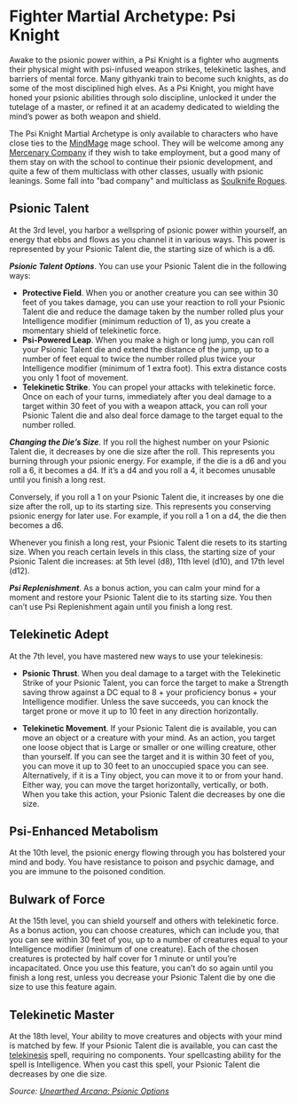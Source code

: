 # Fighter Martial Archetype: Psi Knight
Awake to the psionic power within, a Psi Knight is a fighter who augments their physical might with psi-infused weapon strikes, telekinetic lashes, and barriers of mental force. Many githyanki train to become such knights, as do some of the most disciplined high elves. As a Psi Knight, you might have honed your psionic abilities through solo discipline, unlocked it under the tutelage of a master, or refined it at an academy dedicated to wielding the mind’s power as both weapon and shield.

The Psi Knight Martial Archetype is only available to characters who have close ties to the [MindMage](/Organizations/MageSchools/MindMage.md) mage school. They will be welcome among any [Mercenary Company](/Organizations/MercCompanies/MercCompanies.md) if they wish to take employment, but a good many of them stay on with the school to continue their psionic development, and quite a few of them multiclass with other classes, usually with psionic leanings. Some fall into "bad company" and multiclass as [Soulknife Rogues](../Rogue/Soulknife.md).

## Psionic Talent
At the 3rd level, you harbor a wellspring of psionic power within yourself, an energy that ebbs and flows as you channel it in various ways. This power is represented by your Psionic Talent die, the starting size of which is a d6.

***Psionic Talent Options***. You can use your Psionic Talent die in the following ways:
* **Protective Field**. When you or another creature you can see within 30 feet of you takes damage, you can use your reaction to roll your Psionic Talent die and reduce the damage taken by the number rolled plus your Intelligence modifier (minimum reduction of 1), as you create a momentary shield of telekinetic force.
* **Psi-Powered Leap**. When you make a high or long jump, you can roll your Psionic Talent die and extend the distance of the jump, up to a number of feet equal to twice the number rolled plus twice your Intelligence modifier (minimum of 1 extra foot). This extra distance costs you only 1 foot of movement.
* **Telekinetic Strike**. You can propel your attacks with telekinetic force. Once on each of your turns, immediately after you deal damage to a target within 30 feet of you with a weapon attack, you can roll your Psionic Talent die and also deal force damage to the target equal to the number rolled.

***Changing the Die’s Size***. If you roll the highest number on your Psionic Talent die, it decreases by one die size after the roll. This represents you burning through your psionic energy. For example, if the die is a d6 and you roll a 6, it becomes a d4. If it’s a d4 and you roll a 4, it becomes unusable until you finish a long rest.

Conversely, if you roll a 1 on your Psionic Talent die, it increases by one die size after the roll, up to its starting size. This represents you conserving psionic energy for later use. For example, if you roll a 1 on a d4, the die then becomes a d6.

Whenever you finish a long rest, your Psionic Talent die resets to its starting size. When you reach certain levels in this class, the starting size of your Psionic Talent die increases: at 5th level (d8), 11th level (d10), and 17th level (d12).

***Psi Replenishment***. As a bonus action, you can calm your mind for a moment and restore your Psionic Talent die to its starting size. You then can’t use Psi Replenishment again until you finish a long rest.

## Telekinetic Adept
At the 7th level, you have mastered new ways to use your telekinesis:

* **Psionic Thrust**. When you deal damage to a target with the Telekinetic Strike of your Psionic Talent, you can force the target to make a Strength saving throw against a DC equal to 8 + your proficiency bonus + your Intelligence modifier. Unless the save succeeds, you can knock the target prone or move it up to 10 feet in any direction horizontally.

* **Telekinetic Movement**. If your Psionic Talent die is available, you can move an object or a creature with your mind. As an action, you target one loose object that is Large or smaller or one willing creature, other than yourself. If you can see the target and it is within 30 feet of you, you can move it up to 30 feet to an unoccupied space you can see. Alternatively, if it is a Tiny object, you can move it to or from your hand. Either way, you can move the target horizontally, vertically, or both. When you take this action, your Psionic Talent die decreases by one die size.

## Psi-Enhanced Metabolism
At the 10th level, the psionic energy flowing through you has bolstered your mind and body. You have resistance to poison and psychic damage, and you are immune to the poisoned condition.

## Bulwark of Force
At the 15th level, you can shield yourself and others with telekinetic force. As a bonus action, you can choose creatures, which can include you, that you can see within 30 feet of you, up to a number of creatures equal to your Intelligence modifier (minimum of one creature). Each of the chosen creatures is protected by half cover for 1 minute or until you’re incapacitated.
Once you use this feature, you can’t do so again until you finish a long rest, unless you decrease your Psionic Talent die by one die size to use this feature again.

## Telekinetic Master
At the 18th level, Your ability to move creatures and objects with your mind is matched by few. If your Psionic Talent die is available, you can cast the [telekinesis]() spell, requiring no components. Your spellcasting ability for the spell is Intelligence. When you cast this spell, your Psionic Talent die decreases by one die size.

*Source: [Unearthed Arcana: Psionic Options](/Supplements/UA2020_PsionicOptions.pdf)*

